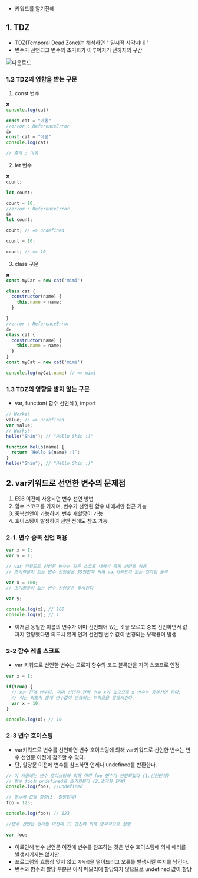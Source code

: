 - 키워드를 알기전에

## 1. TDZ

- TDZ(Temporal Dead Zone)는 해석하면 " 일시적 사각지대 "
- 변수가 선언되고 변수의 초기화가 이루어지기 전까지의 구간

![다운로드](https://github.com/jominuk/JS_Study/assets/117640309/4a381291-8004-417a-a169-751e57d24e92)


### 1.2 TDZ의 영향을 받는 구문

1. const 변수

```javascript
❌
console.log(cat)

const cat = "야옹"
//error : ReferenceError
👍
const cat = "야옹"
console.log(cat)

// 출력 : 야옹
```

2. let 변수

```javascript
❌
count;

let count;

count = 10;
//error : ReferenceError
👍
let count;

count; // => undefined

count = 10;

count; // => 10
```

3. class 구문

```javascript
❌
const myCar = new cat('mimi')

class cat {
  constructor(name) {
    this.name = name;
  }

}
//error : ReferenceError
👍
class cat {
  constructor(name) {
    this.name = name;
  }
}
const myCat = new cat('mimi')

console.log(myCat.name) // => mimi
```

### 1.3 TDZ의 영향을 받지 않는 구문

- var, function( 함수 선언식 ), import

```javascript
// Works!
value; // => undefined
var value;
// Works!
hello("Shin"); // "Hello Shin :)"

function hello(name) {
  return `Hello ${name} :)`;
}
hello("Shin"); // "Hello Shin :)"
```

## 2. var키워드로 선언한 변수의 문제점

1. ES6 이전에 사용되던 변수 선언 방법
2. 함수 스코프를 가지며, 변수가 선언된 함수 내에서만 접근 가능
3. 중복선언이 가능하며, 변수 재할당이 가능
4. 호이스팅이 발생하여 선언 전에도 참조 가능

### 2-1. 변수 중복 선언 허용 

```jsx
var x = 1;
var y = 1;

// var 키워드로 선언된 변수는 같은 스코프 내에서 중복 선언을 허용
// 초기화문이 있는 변수 선언문은 JS엔진에 의해 var키워드가 없는 것처럼 동작

var x = 100;
// 초기화문이 없는 변수 선언문은 무시된다

var y;

console.log(x); // 100
console.log(y); // 1
```

- 이처럼 동일한 이름의 변수가 이미 선언되어 있는 것을 모르고 중복 선언하면서 값까지 할당했다면 의도치 않게 먼저 선언된 변수 값이 변경되는 부작용이 발생



### 2-2 함수 레벨 스코프 

- var 키워드로 선언한 변수는 오로지 함수의 코드 블록만을 지역 스코프로 인정
```jsx
var x = 1;

if(true) {
  // x는 전역 변수다. 이미 선언된 전역 변수 x가 있으므로 x 변수는 중복선언 된다.
  // 이는 의도치 않게 변수값이 변경되는 부작용을 발생시킨다.
  var x = 10;
}

console.log(x); // 10
```

### 2-3 변수 호이스팅

- var키워드로 변수를 선언하면 변수 호이스팅에 의해 var키워드로 선언한 변수는 변수 선언문 이전에 참조할 수 있다.
- 단, 할당문 이전에 변수를 참조하면 언제나 undefined를 반환한다.

```jsx
// 이 시점에는 변수 호이스팅에 의해 이미 foo 변수가 선언되었다 (1.선언단계)
// 변수 foo는 undefined로 초기화된다 (2.초기화 단계)
console.log(foo); //undefined

// 변수에 값을 할당(3. 할당단계)
foo = 123;

console.log(foo); // 123

//변수 선언은 런타임 이전에 JS 엔진에 의해 암묵적으로 실행

var foo;
```

- 이로인해 변수 선언문 이전에 변수를 참조하는 것은 변수 호이스팅에 의해 에러를 발생시키지는 않지만,
- 프로그램의 흐름상 맞지 않고 ```가독성```을 떨어뜨리고 오류를 발생시킬 여지를 남긴다.
- 변수와 함수의 할당 부분은 아직 메모리에 할당되지 않으므로 undefined 값이 할당


















